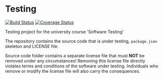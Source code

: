 # Testing
[![Build Status](https://app.travis-ci.com/Thirassia/testing.svg?branch=main)](https://app.travis-ci.com/Thirassia/testing) [![Coverage Status](https://coveralls.io/repos/github/Thirassia/testing/badge.svg?branch=main)](https://coveralls.io/github/Thirassia/testing?branch=main)

Testing project for the university course 'Software Testing'

The repository contains the source code that is under testing, `package.json` skeleton
and LICENSE file.

Source code folder contains a separate license file that must **NOT** be removed under any circumstances!
Removing this license file directly violates terms and conditions of the software under testing.
Individuals who remove or modify the license file will also carry the consequences.
